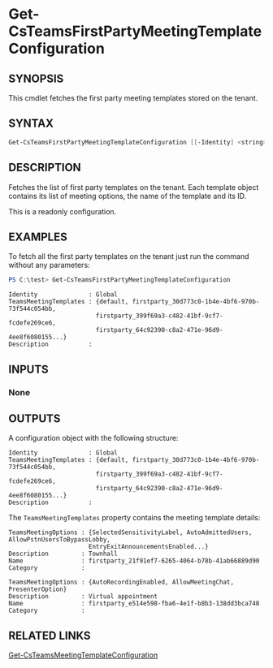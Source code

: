# Get-CsTeamsFirstPartyMeetingTemplateConfiguration

## SYNOPSIS
This cmdlet fetches the first party meeting templates stored on the tenant.

## SYNTAX

```powershell
Get-CsTeamsFirstPartyMeetingTemplateConfiguration [[-Identity] <string>]  [<CommonParameters>]
```

## DESCRIPTION
Fetches the list of first party templates on the tenant. Each template object contains its list of meeting options, the name of the template and its ID.

This is a readonly configuration.

## EXAMPLES

To fetch all the first party templates on the tenant just run the command without any parameters:

```powershell
PS C:\test> Get-CsTeamsFirstPartyMeetingTemplateConfiguration
```
```output
Identity              : Global
TeamsMeetingTemplates : {default, firstparty_30d773c0-1b4e-4bf6-970b-73f544c054bb,
                        firstparty_399f69a3-c482-41bf-9cf7-fcdefe269ce6,
                        firstparty_64c92390-c8a2-471e-96d9-4ee8f6080155...}
Description           :
```

## INPUTS

### None

## OUTPUTS

A configuration object with the following structure:

```output
Identity              : Global
TeamsMeetingTemplates : {default, firstparty_30d773c0-1b4e-4bf6-970b-73f544c054bb,
                        firstparty_399f69a3-c482-41bf-9cf7-fcdefe269ce6,
                        firstparty_64c92390-c8a2-471e-96d9-4ee8f6080155...}
Description           :
```

The `TeamsMeetingTemplates` property contains the meeting template details:

```output
TeamsMeetingOptions : {SelectedSensitivityLabel, AutoAdmittedUsers, AllowPstnUsersToBypassLobby,
                      EntryExitAnnouncementsEnabled...}
Description         : Townhall
Name                : firstparty_21f91ef7-6265-4064-b78b-41ab66889d90
Category            :

TeamsMeetingOptions : {AutoRecordingEnabled, AllowMeetingChat, PresenterOption}
Description         : Virtual appointment
Name                : firstparty_e514e598-fba6-4e1f-b8b3-138dd3bca748
Category            :
```

## RELATED LINKS
[Get-CsTeamsMeetingTemplateConfiguration](Get-CsTeamsMeetingTemplateConfiguration.md)